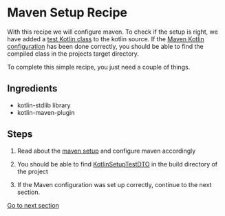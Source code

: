 # Maven Setup Recipe

With this recipe we will configure maven. To check if the setup is right, we have added
a [test Kotlin class](../../../java-to-kotlin/src/main/kotlin/nl/rabobank/kotlinmovement/recipes/KotlinSetupTestDTO.kt) to the kotlin
source.  If the [Maven Kotlin configuration](MAVEN_SETUP.md) has been done correctly, you should be able to find the compiled class in the projects
target directory.

To complete this simple recipe, you just need a couple of things.

## Ingredients

- kotlin-stdlib library
- kotlin-maven-plugin

## Steps

1) Read about the [maven setup](MAVEN_SETUP.md) and configure maven accordingly

2) You should be able to
   find [KotlinSetupTestDTO](../../../java-to-kotlin/target/classes/nl/rabobank/kotlinmovement/recipes/KotlinSetupTestDTO.class) in the
   build directory of the project

3) If the Maven configuration was set up correctly, continue to the next section.

[Go to next section](../2-domain-models/Recipe.md)
